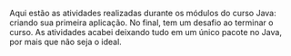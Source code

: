 Aqui estão as atividades realizadas durante os módulos do curso Java: criando sua primeira aplicação. No final, tem um desafio ao terminar o curso.
As atividades acabei deixando tudo em um único pacote no Java, por mais que não seja o ideal. 
